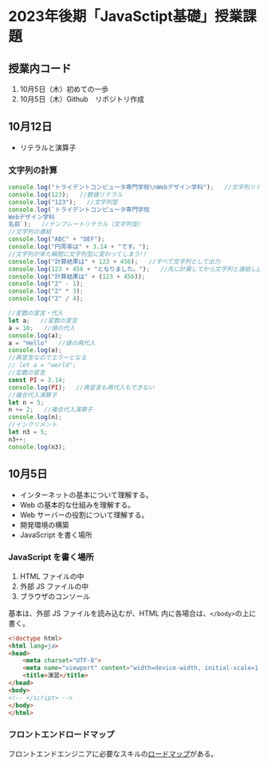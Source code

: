# 2023年後期「JavaSctipt基礎」授業課題

## 授業内コード
1. 10月5日（木）初めての一歩
2. 10月5日（木）Github　リポジトリ作成


## 10月12日

- リテラルと演算子

### 文字列の計算

```js
console.log("トライデントコンピュータ専門学校\nWebデザイン学科");   //文字列リテラル
console.log(123);   //数値リテラル
console.log("123");   //文字列型
console.log(`トライデントコンピュータ専門学校
Webデザイン学科
名前`);   //テンプレートリテラル（文字列型)
//文字列の連結
console.log("ABC" + "DEF");
console.log("円周率は" + 3.14 + "です。");
//文字列が来た瞬間に文字列型に変わってしまう!!
console.log("計算結果は" + 123 + 456);   //すべて文字列として出力
console.log(123 + 456 + "となりました。");   //先に計算してから文字列と連結し出力
console.log("計算結果は" + (123 + 456));
console.log("2" - 1);
console.log("2" * 3);
console.log("2" / 4);

//変数の宣言・代入
let a;   //変数の宣言
a = 10;   //値の代入
console.log(a);
a = "Hello"   //値の再代入
console.log(a);
//再宣言なのでエラーとなる
// let a = "world";
//定数の宣言
const PI = 3.14;
console.log(PI);   //再宣言も再代入もできない
//複合代入演算子
let n = 5;
n += 2;   //複合代入演算子
console.log(n);
//インクリメント
let n3 = 5;
n3++;
console.log(n3);
```


## 10月5日

- インターネットの基本について理解する。
- Web の基本的な仕組みを理解する。
- Web サーバーの役割について理解する。
- 開発環境の構築
- JavaScript を書く場所

### JavaScript を書く場所

1. HTML ファイルの中
2. 外部 JS ファイルの中
3. ブラウザのコンソール

基本は、外部 JS ファイルを読み込むが、HTML 内に各場合は、`</body>`の上に書く。

```html
<!doctype html>
<html lang=ja>
<head>
    <meta charset="UTF-8">
    <meta name="viewport" content="width=device-width, initial-scale=1.0">
    <title>演習</title>
</head>
<body>
<!-- </script> -->
</body>
</html>
```

### フロントエンドロードマップ

フロントエンドエンジニアに必要なスキルの[ロードマップ](https://roadmap.sh/frontend)がある。
